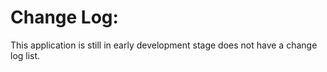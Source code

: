 Change Log:
===========

This application is still in early development stage does not have a change log list.
